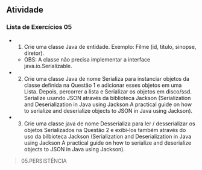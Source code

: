 ## Atividade

### Lista de Exercícios 05 ###

- 01. Crie uma classe Java de entidade. Exemplo: Filme (id, titulo, sinopse, diretor).
    - OBS: A classe não precisa implementar a interface java.io.Serializable.
- 02. Crie uma classe Java de nome Serializa para instanciar objetos da classe definida na Questão 1 e adicionar esses objetos em uma Lista. Depois, percorrer a lista e Serializar os objetos em disco/ssd. Serialize usando JSON através da biblioteca Jackson (Serialization and Deserialization in Java using Jackson A practical guide on how to serialize and deserialize objects to JSON in Java using Jackson).
- 03. Crie uma classe java de nome Desserializa para ler / desserializar os objetos Serializados na Questão 2 e exibi-los também através do uso da bilbioteca Jackson (Serialization and Deserialization in Java using Jackson A practical guide on how to serialize and deserialize objects to JSON in Java using Jackson).

> 05.PERSISTÊNCIA